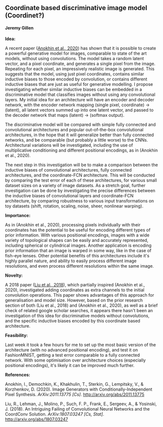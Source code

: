 ## Coordinate based discriminative image model (Coordinet?)

#### Jeremy Gillen

**Idea:** 

A recent paper ([Anokhin et al., 2020](https://arxiv.org/abs/2011.13775)) has shown that it is possible to create a powerful generative model for images, comparable to state of the art models, without using convolutions. The model takes a random latent vector, and a pixel coordinate, and generates a single pixel from the image. Repeating for each pixel, an impressively realistic image is generated. This suggests that the model, using just pixel coordinates, contains similar inductive biases to those encoded by convolution, or contains different inductive biases that are just as useful for generative modelling. I propose investigating whether similar inductive biases can be embedded in a discriminative model that classifies images without using any convolutional layers. My initial idea for an architecture will have an encoder and decoder network, with the encoder network mapping (single pixel, coordinate) -> (latent), all latent vectors summed up into one latent vector, and passed to the decoder network that maps (latent) -> (softmax output). 

The discriminative model will be compared with simple fully connected and convolutional architectures and popular out-of-the-box convolutional architectures, in the hope that it will generalize better than fully connected networks, and be comparable (but probably a little worse) to the CNNs. Architectural variations will be investigated, including the use of multiplicative conditioning and different positional encodings, as in (Anokhin et al., 2020). 

The next step in this investigation will be to make a comparison between the inductive biases of convolutional architectures, fully connected architectures, and the coordinate-FCN architecture. This will be conducted by comparing the test error of each of these architectures, for various small dataset sizes on a variety of image datasets. As a stretch goal, further investigation can be done by investigating the precise differences between the inductive biases of convolutional layers and coordinate-FCN architecture, by comparing robustness to various input transformations on toy datasets (shift, rotation, scaling, noise, sheer, nonlinear warping).

**Importance:**

As in (Anokhin et al., 2020), processing pixels individually with their coordinates has the potential to be useful for encoding different types of prior information. With various positional encodings, images with a wide variety of topological shapes can be easily and accurately represented, including spherical or cylindrical images. Another application is encoding prior information that an image is warped in some way, like in the case of fish-eye lenses. Other potential benefits of this architectures include it's highly parallel nature, and ability to easily process different image resolutions, and even process different resolutions within the same image.

**Novelty:**

A 2018 paper ([Liu et al., 2018](https://arxiv.org/abs/1807.03247)), which partially inspired (Anokhin et al., 2020), investigated adding coordinates as extra channels to the initial convolution operations. This paper shows advantages of this approach for generalisation and model size. However, based on the prior research section of both (Liu et al., 2018) and (Anokhin et al., 2020), as well as a brief check of related google scholar searches, it appears there hasn't been an investigation of this idea for discriminative models without convolutions, and the specific inductive biases encoded by this coordinate based architecture.

**Feasibility:**

Last week it took a few hours for me to set up the most basic version of the architecture (with no advanced positional encoding), and test it on FashionMNIST, getting a test error comparable to a fully connected network. With some optimisation over architecture choices (especially positional encodings), it's likely it can be improved much further.

**References:**

Anokhin, I., Demochkin, K., Khakhulin, T., Sterkin, G., Lempitsky, V., & Korzhenkov, D. (2020). Image Generators with Conditionally-Independent Pixel Synthesis. *ArXiv:2011.13775 [Cs]*. http://arxiv.org/abs/2011.13775

Liu, R., Lehman, J., Molino, P., Such, F. P., Frank, E., Sergeev, A., & Yosinski, J. (2018). An Intriguing Failing of Convolutional Neural Networks and the CoordConv Solution. *ArXiv:1807.03247 [Cs, Stat]*. http://arxiv.org/abs/1807.03247